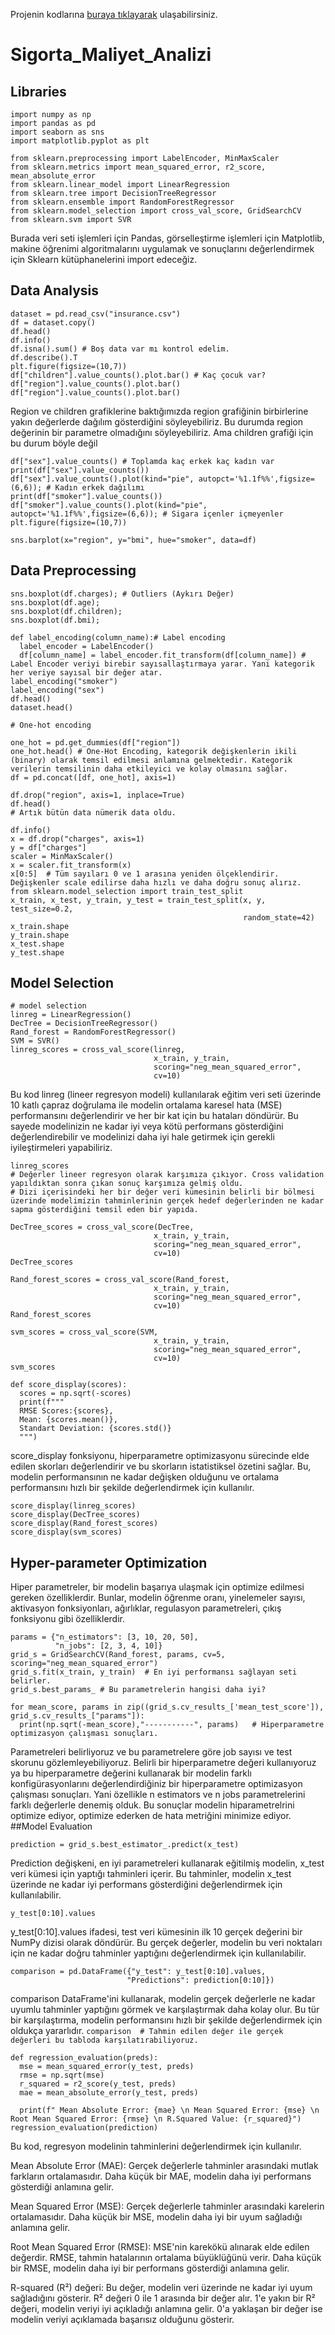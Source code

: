 Projenin kodlarına [buraya tıklayarak](https://colab.research.google.com/drive/1H0R9l8EiKgh5akDRj2LaSm4w6PWs_6gQ?usp=sharing) ulaşabilirsiniz.
# Sigorta_Maliyet_Analizi
## Libraries

```
import numpy as np
import pandas as pd
import seaborn as sns
import matplotlib.pyplot as plt

from sklearn.preprocessing import LabelEncoder, MinMaxScaler
from sklearn.metrics import mean_squared_error, r2_score, mean_absolute_error
from sklearn.linear_model import LinearRegression
from sklearn.tree import DecisionTreeRegressor
from sklearn.ensemble import RandomForestRegressor
from sklearn.model_selection import cross_val_score, GridSearchCV
from sklearn.svm import SVR
```
Burada veri seti işlemleri için Pandas, görselleştirme işlemleri için Matplotlib, makine öğrenimi algoritmalarını uygulamak ve sonuçlarını değerlendirmek için Sklearn kütüphanelerini import edeceğiz.
## Data Analysis
```
dataset = pd.read_csv("insurance.csv")
df = dataset.copy()
df.head()
df.info()
df.isna().sum() # Boş data var mı kontrol edelim.
df.describe().T
plt.figure(figsize=(10,7))
df["children"].value_counts().plot.bar() # Kaç çocuk var?
df["region"].value_counts().plot.bar()
df["region"].value_counts().plot.bar()
```
Region ve children grafiklerine baktığımızda region grafiğinin birbirlerine yakın değerlerde dağılım gösterdiğini söyleyebiliriz. Bu durumda region değerinin bir parametre olmadığını söyleyebiliriz. Ama children grafiği için bu durum böyle değil
```
df["sex"].value_counts() # Toplamda kaç erkek kaç kadın var
print(df["sex"].value_counts())
df["sex"].value_counts().plot(kind="pie", autopct='%1.1f%%',figsize=(6,6)); # Kadın erkek dağılımı
print(df["smoker"].value_counts())
df["smoker"].value_counts().plot(kind="pie", autopct='%1.1f%%',figsize=(6,6)); # Sigara içenler içmeyenler
plt.figure(figsize=(10,7))

sns.barplot(x="region", y="bmi", hue="smoker", data=df)
```
## Data Preprocessing
``` 
sns.boxplot(df.charges); # Outliers (Aykırı Değer)
sns.boxplot(df.age);
sns.boxplot(df.children);
sns.boxplot(df.bmi);

def label_encoding(column_name):# Label encoding
  label_encoder = LabelEncoder()
  df[column_name] = label_encoder.fit_transform(df[column_name]) # Label Encoder veriyi birebir sayısallaştırmaya yarar. Yani kategorik her veriye sayısal bir değer atar.
label_encoding("smoker")
label_encoding("sex")
df.head()
dataset.head()
```
```
# One-hot encoding

one_hot = pd.get_dummies(df["region"])
one_hot.head() # One-Hot Encoding, kategorik değişkenlerin ikili (binary) olarak temsil edilmesi anlamına gelmektedir. Kategorik verilerin temsilinin daha etkileyici ve kolay olmasını sağlar.
df = pd.concat([df, one_hot], axis=1)
```
```
df.drop("region", axis=1, inplace=True)
df.head()
# Artık bütün data nümerik data oldu.

df.info()
x = df.drop("charges", axis=1)
y = df["charges"]
scaler = MinMaxScaler()
x = scaler.fit_transform(x)
x[0:5]  # Tüm sayıları 0 ve 1 arasına yeniden ölçeklendirir. Değişkenler scale edilirse daha hızlı ve daha doğru sonuç alırız.
from sklearn.model_selection import train_test_split
x_train, x_test, y_train, y_test = train_test_split(x, y, test_size=0.2,
                                                    random_state=42)
x_train.shape
y_train.shape
x_test.shape
y_test.shape
```
## Model Selection
```
# model selection
linreg = LinearRegression()
DecTree = DecisionTreeRegressor()
Rand_forest = RandomForestRegressor()
SVM = SVR()
linreg_scores = cross_val_score(linreg,
                                x_train, y_train,
                                scoring="neg_mean_squared_error",
                                cv=10)
```
Bu kod linreg (lineer regresyon modeli) kullanılarak eğitim veri seti üzerinde 10 katlı çapraz doğrulama ile modelin ortalama karesel hata (MSE) performansını değerlendirir ve her bir kat için bu hataları döndürür. Bu sayede modelinizin ne kadar iyi veya kötü performans gösterdiğini değerlendirebilir ve modelinizi daha iyi hale getirmek için gerekli iyileştirmeleri yapabiliriz.
```
linreg_scores
# Değerler lineer regresyon olarak karşımıza çıkıyor. Cross validation yapıldıktan sonra çıkan sonuç karşımıza gelmiş oldu.
# Dizi içerisindeki her bir değer veri kümesinin belirli bir bölmesi üzerinde modelimizin tahminlerinin gerçek hedef değerlerinden ne kadar sapma gösterdiğini temsil eden bir yapıda.

DecTree_scores = cross_val_score(DecTree,
                                x_train, y_train,
                                scoring="neg_mean_squared_error",
                                cv=10)
DecTree_scores

Rand_forest_scores = cross_val_score(Rand_forest,
                                x_train, y_train,
                                scoring="neg_mean_squared_error",
                                cv=10)
Rand_forest_scores

svm_scores = cross_val_score(SVM,
                                x_train, y_train,
                                scoring="neg_mean_squared_error",
                                cv=10)
svm_scores

def score_display(scores):
  scores = np.sqrt(-scores)
  print(f"""
  RMSE Scores:{scores},
  Mean: {scores.mean()},
  Standart Deviation: {scores.std()}
  """)
```
score_display fonksiyonu, hiperparametre optimizasyonu sürecinde elde edilen skorları değerlendirir ve bu skorların istatistiksel özetini sağlar. Bu, modelin performansının ne kadar değişken olduğunu ve ortalama performansını hızlı bir şekilde değerlendirmek için kullanılır.
```
score_display(linreg_scores)
score_display(DecTree_scores)
score_display(Rand_forest_scores)
score_display(svm_scores)
```
## Hyper-parameter Optimization
Hiper parametreler, bir modelin başarıya ulaşmak için optimize edilmesi gereken özelliklerdir. Bunlar, modelin öğrenme oranı, yinelemeler sayısı, aktivasyon fonksiyonları, ağırlıklar, regulasyon parametreleri, çıkış fonksiyonu gibi özelliklerdir.
```
params = {"n_estimators": [3, 10, 20, 50],
          "n_jobs": [2, 3, 4, 10]}
grid_s = GridSearchCV(Rand_forest, params, cv=5, scoring="neg_mean_squared_error")
grid_s.fit(x_train, y_train)  # En iyi performansı sağlayan seti belirler.
grid_s.best_params_ # Bu parametrelerin hangisi daha iyi?

for mean_score, params in zip((grid_s.cv_results_['mean_test_score']), grid_s.cv_results_["params"]):
  print(np.sqrt(-mean_score),"-----------", params)   # Hiperparametre optimizasyon çalışması sonuçları.
```
Parametreleri belirliyoruz ve bu parametrelere göre job sayısı ve test skorunu gözlemleyebiliyoruz. Belirli bir hiperparametre değeri kullanıyoruz ya bu hiperparametre değerini kullanarak bir modelin farklı konfigürasyonlarını değerlendirdiğiniz bir hiperparametre optimizasyon çalışması sonuçları. Yani özellikle n estimators ve n jobs parametrelerini farklı değerlerle denemiş olduk. Bu sonuçlar modelin hiparametrelrini optimize ediyor, optimize ederken de hata metriğini minimize ediyor.
##Model Evaluation
```
prediction = grid_s.best_estimator_.predict(x_test)
```
Prediction değişkeni, en iyi parametreleri kullanarak eğitilmiş modelin, x_test veri kümesi için yaptığı tahminleri içerir. Bu tahminler, modelin x_test üzerinde ne kadar iyi performans gösterdiğini değerlendirmek için kullanılabilir.
```
y_test[0:10].values
```
y_test[0:10].values ifadesi, test veri kümesinin ilk 10 gerçek değerini bir NumPy dizisi olarak döndürür. Bu gerçek değerler, modelin bu veri noktaları için ne kadar doğru tahminler yaptığını değerlendirmek için kullanılabilir.

```
comparison = pd.DataFrame({"y_test": y_test[0:10].values,
                          "Predictions": prediction[0:10]})
```

comparison DataFrame'ini kullanarak, modelin gerçek değerlerle ne kadar uyumlu tahminler yaptığını görmek ve karşılaştırmak daha kolay olur. Bu tür bir karşılaştırma, modelin performansını hızlı bir şekilde değerlendirmek için oldukça yararlıdır.
`comparison  # Tahmin edilen değer ile gerçek değerleri bu tabloda karşılatırabiliyoruz.` <br/>
```
def regression_evaluation(preds):
  mse = mean_squared_error(y_test, preds)
  rmse = np.sqrt(mse)
  r_squared = r2_score(y_test, preds)
  mae = mean_absolute_error(y_test, preds)

  print(f" Mean Absolute Error: {mae} \n Mean Squared Error: {mse} \n Root Mean Squared Error: {rmse} \n R.Squared Value: {r_squared}")
regression_evaluation(prediction)
```
Bu kod, regresyon modelinin tahminlerini değerlendirmek için kullanılır.

Mean Absolute Error (MAE): Gerçek değerlerle tahminler arasındaki mutlak farkların ortalamasıdır. Daha küçük bir MAE, modelin daha iyi performans gösterdiği anlamına gelir.

Mean Squared Error (MSE): Gerçek değerlerle tahminler arasındaki karelerin ortalamasıdır. Daha küçük bir MSE, modelin daha iyi bir uyum sağladığı anlamına gelir.

Root Mean Squared Error (RMSE): MSE'nin karekökü alınarak elde edilen değerdir. RMSE, tahmin hatalarının ortalama büyüklüğünü verir. Daha küçük bir RMSE, modelin daha iyi bir performans gösterdiği anlamına gelir.

R-squared (R²) değeri: Bu değer, modelin veri üzerinde ne kadar iyi uyum sağladığını gösterir. R² değeri 0 ile 1 arasında bir değer alır. 1'e yakın bir R² değeri, modelin veriyi iyi açıkladığı anlamına gelir. 0'a yaklaşan bir değer ise modelin veriyi açıklamada başarısız olduğunu gösterir.






